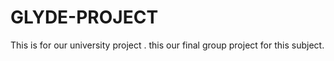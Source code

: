 # GLYDE-PROJECT
This is for our university project . this our final group project for this subject.
